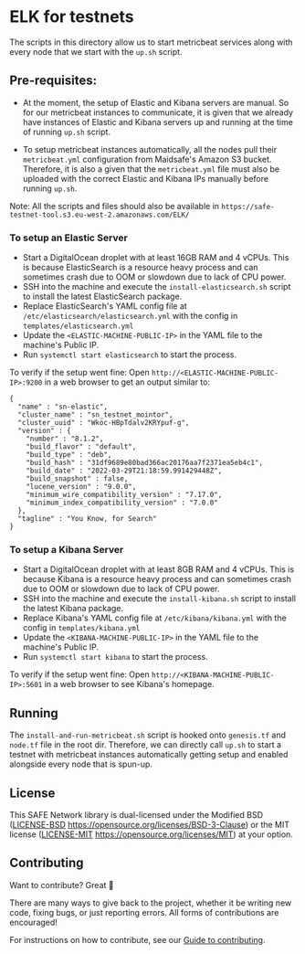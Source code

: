# ELK for testnets

The scripts in this directory allow us to start metricbeat services along with every node that we start with the `up.sh` script.

## Pre-requisites:
* At the moment, the setup of Elastic and Kibana servers are manual. So for our metricbeat instances to communicate, it is given that we already have instances of Elastic and Kibana servers up and running at the time of running `up.sh` script.


* To setup metricbeat instances automatically, all the nodes pull their `metricbeat.yml` configuration from Maidsafe's Amazon S3 bucket.
Therefore, it is also a given that the `metricbeat.yml` file must also be uploaded with the correct Elastic and Kibana IPs manually before running `up.sh`.
  
Note: All the scripts and files should also be available in `https://safe-testnet-tool.s3.eu-west-2.amazonaws.com/ELK/`    

### To setup an Elastic Server
* Start a DigitalOcean droplet with at least 16GB RAM and 4 vCPUs. This is because ElasticSearch is a resource heavy process and can sometimes crash due to OOM or slowdown due to lack of CPU power.
* SSH into the machine and execute the `install-elasticsearch.sh` script to install the latest ElasticSearch package.
* Replace ElasticSearch's YAML config file at `/etc/elasticsearch/elasticsearch.yml` with the config in `templates/elasticsearch.yml`
* Update the `<ELASTIC-MACHINE-PUBLIC-IP>` in the YAML file to the machine's Public IP.
* Run `systemctl start elasticsearch` to start the process.

To verify if the setup went fine: Open `http://<ELASTIC-MACHINE-PUBLIC-IP>:9200` in a web browser to get an output similar to:

```
{
  "name" : "sn-elastic",
  "cluster_name" : "sn_testnet_mointor",
  "cluster_uuid" : "Wkoc-HBpTdalv2KRYpuf-g",
  "version" : {
    "number" : "8.1.2",
    "build_flavor" : "default",
    "build_type" : "deb",
    "build_hash" : "31df9689e80bad366ac20176aa7f2371ea5eb4c1",
    "build_date" : "2022-03-29T21:18:59.991429448Z",
    "build_snapshot" : false,
    "lucene_version" : "9.0.0",
    "minimum_wire_compatibility_version" : "7.17.0",
    "minimum_index_compatibility_version" : "7.0.0"
  },
  "tagline" : "You Know, for Search"
}
```

### To setup a Kibana Server
* Start a DigitalOcean droplet with at least 8GB RAM and 4 vCPUs. This is because Kibana is a resource heavy process and can sometimes crash due to OOM or slowdown due to lack of CPU power.
* SSH into the machine and execute the `install-kibana.sh` script to install the latest Kibana package.
* Replace Kibana's YAML config file at `/etc/kibana/kibana.yml` with the config in `templates/kibana.yml`
* Update the `<KIBANA-MACHINE-PUBLIC-IP>` in the YAML file to the machine's Public IP.
* Run `systemctl start kibana` to start the process.

To verify if the setup went fine: Open `http://<KIBANA-MACHINE-PUBLIC-IP>:5601` in a web browser to see Kibana's homepage.

## Running

The `install-and-run-metricbeat.sh` script is hooked onto `genesis.tf` and `node.tf` file in the root dir. Therefore, we can directly call `up.sh` to start a testnet with metricbeat instances automatically getting setup and enabled alongside every node that is spun-up.

## License

This SAFE Network library is dual-licensed under the Modified BSD ([LICENSE-BSD](LICENSE-BSD) https://opensource.org/licenses/BSD-3-Clause) or the MIT license ([LICENSE-MIT](LICENSE-MIT) https://opensource.org/licenses/MIT) at your option.

## Contributing

Want to contribute? Great :tada:

There are many ways to give back to the project, whether it be writing new code, fixing bugs, or just reporting errors. All forms of contributions are encouraged!

For instructions on how to contribute, see our [Guide to contributing](https://github.com/maidsafe/QA/blob/master/CONTRIBUTING.md).